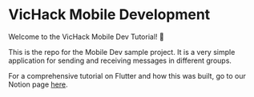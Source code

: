 # VicHack Mobile Development

Welcome to the VicHack Mobile Dev Tutorial! 🥰 

This is the repo for the Mobile Dev sample project. 
It is a very simple application for sending and receiving messages in different groups.

For a comprehensive tutorial on Flutter and how this was built, go to our Notion page [here](https://www.notion.so/VicHack-Mobile-Development-8dd8cbffa89a4e53a2aebc12265de40c).
